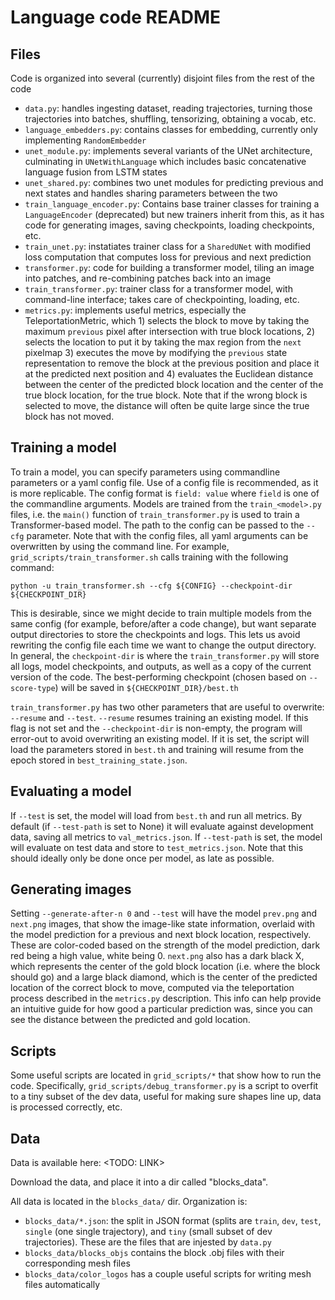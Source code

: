 # Language code README

## Files
Code is organized into several (currently) disjoint files from the rest of the code

- `data.py`: handles ingesting dataset, reading trajectories, turning those trajectories into batches, shuffling, tensorizing, obtaining a vocab, etc. 
- `language_embedders.py`: contains classes for embedding, currently only implementing `RandomEmbedder` 
- `unet_module.py`: implements several variants of the UNet architecture, culminating in `UNetWithLanguage` which includes basic concatenative language fusion  from LSTM states 
- `unet_shared.py`: combines two unet modules for predicting previous and next states and handles sharing parameters between the two 
- `train_language_encoder.py`: Contains base trainer classes for training a `LanguageEncoder` (deprecated) but new trainers inherit from this, as it has code for generating images, saving checkpoints, loading checkpoints, etc. 
- `train_unet.py`: instatiates trainer class for a `SharedUNet` with modified loss computation that computes loss for previous and next prediction 
- `transformer.py`: code for building a transformer model, tiling an image into patches, and re-combining patches back into an image
- `train_transformer.py`: trainer class for a transformer model, with command-line interface; takes care of checkpointing, loading, etc.
- `metrics.py`: implements useful metrics, especially the TeleportationMetric, which 1) selects the block to move by taking the maximum `previous` pixel after intersection with true block locations, 2) selects the location to put it by taking the max region from the `next` pixelmap 3) executes the move by modifying the `previous` state representation to remove the block at the previous position and place it at the predicted next position and 4) evaluates the Euclidean distance between the center of the predicted block location and the center of the true block location, for the true block. Note that if the wrong block is selected to move, the distance will often be quite large since the true block has not moved. 


## Training a model 
To train a model, you can specify parameters using commandline parameters or a yaml config file. Use of a config file is recommended, as it is more replicable. The config format is `field: value` where `field` is one of the commandline arguments. 
Models are trained from the `train_<model>.py` files, i.e. the `main()` function of `train_transformer.py` is used to train a Transformer-based model. 
The path to the config can be passed to the `--cfg` parameter. Note that with the config files, all yaml arguments can be overwritten by using the command line. For example, `grid_scripts/train_transformer.sh` calls training with the following command: 

```
python -u train_transformer.sh --cfg ${CONFIG} --checkpoint-dir ${CHECKPOINT_DIR}
```

This is desirable, since we might decide to train multiple models from the same config (for example, before/after a code change), but want separate output directories to store the checkpoints and logs. This lets us avoid rewriting the config file each time we want to change the output directory.
In general, the `checkpoint-dir` is where the `train_transformer.py` will store all logs, model checkpoints, and outputs, as well as a copy of the current version of the code. 
The best-performing checkpoint (chosen based on `--score-type`) will be saved in `${CHECKPOINT_DIR}/best.th` 

`train_transformer.py` has two other parameters that are useful to overwrite: `--resume` and `--test`. `--resume` resumes training an existing model. If this flag is not set and the `--checkpoint-dir` is non-empty, the program will error-out to avoid overwriting an existing model. If it is set, the script will load the parameters stored in `best.th` and training will resume from the epoch stored in `best_training_state.json`. 

## Evaluating a model 
If `--test` is set, the model will load from `best.th` and run all metrics. By default (if `--test-path` is set to None) it will evaluate against development data, saving all metrics to `val_metrics.json`.
If `--test-path` is set, the model will evaluate on test data and store to `test_metrics.json`. Note that this should ideally only be done once per model, as late as possible. 

## Generating images
Setting `--generate-after-n 0` and `--test`  will have the model `prev.png` and `next.png` images, that show the image-like state information, overlaid with the model prediction for a previous and next block location, respectively. 
These are color-coded based on the strength of the model prediction, dark red being a high value, white being 0. 
`next.png` also has a dark black X, which represents the center of the gold block location (i.e. where the block should go) and a large black diamond, which is the center of the predicted location of the correct block to move, computed via the teleportation process described in the `metrics.py` description. This info can help provide an intuitive guide for how good a particular prediction was, since you can see the distance between the predicted and gold location. 

## Scripts 
Some useful scripts are located in `grid_scripts/*` that show how to run the code. Specifically, `grid_scripts/debug_transformer.py` is a script to overfit to a tiny subset of the dev data, useful for making sure shapes line up, data is processed correctly, etc. 

## Data
Data is available here: <TODO: LINK>

Download the data, and place it into a dir called "blocks_data".

All data is located in the `blocks_data/` dir. Organization is: 
- `blocks_data/*.json`: the split in JSON format (splits are `train`, `dev`, `test`, `single` (one single trajectory), and `tiny` (small subset of dev trajectories). These are the files that are injested by `data.py`
- `blocks_data/blocks_objs` contains the block .obj files with their corresponding mesh files 
- `blocks_data/color_logos` has a couple useful scripts for writing mesh files automatically 


